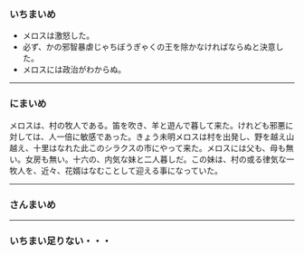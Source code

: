### いちまいめ

- メロスは激怒した。
- 必ず、かの邪智暴虐じゃちぼうぎゃくの王を除かなければならぬと決意した。
- メロスには政治がわからぬ。

---

### にまいめ

メロスは、村の牧人である。笛を吹き、羊と遊んで暮して来た。けれども邪悪に対しては、人一倍に敏感であった。きょう未明メロスは村を出発し、野を越え山越え、十里はなれた此このシラクスの市にやって来た。メロスには父も、母も無い。女房も無い。十六の、内気な妹と二人暮しだ。この妹は、村の或る律気な一牧人を、近々、花婿はなむことして迎える事になっていた。

---

### さんまいめ

---

### いちまい足りない・・・
